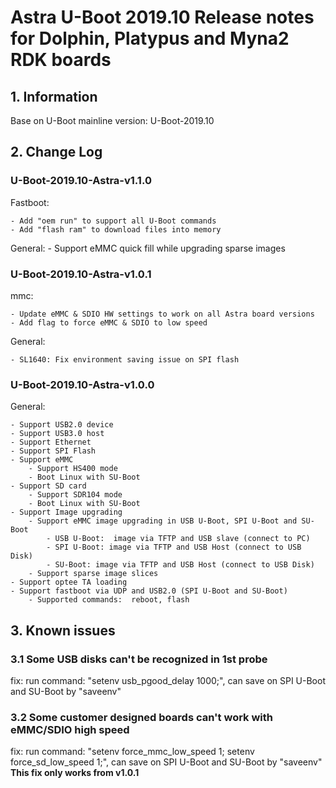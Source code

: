 # Astra U-Boot 2019.10 Release notes for Dolphin, Platypus and Myna2 RDK boards

## 1. Information

Base on U-Boot mainline version: U-Boot-2019.10

## 2. Change Log
### U-Boot-2019.10-Astra-v1.1.0
Fastboot:

	- Add "oem run" to support all U-Boot commands
	- Add "flash ram" to download files into memory

General:
	- Support eMMC quick fill while upgrading sparse images

### U-Boot-2019.10-Astra-v1.0.1
mmc:

	- Update eMMC & SDIO HW settings to work on all Astra board versions
	- Add flag to force eMMC & SDIO to low speed

General:

	- SL1640: Fix environment saving issue on SPI flash

### U-Boot-2019.10-Astra-v1.0.0
General:

	- Support USB2.0 device
	- Support USB3.0 host
	- Support Ethernet
	- Support SPI Flash
	- Support eMMC
		- Support HS400 mode
		- Boot Linux with SU-Boot
	- Support SD card
		- Support SDR104 mode
		- Boot Linux with SU-Boot
	- Support Image upgrading
		- Support eMMC image upgrading in USB U-Boot, SPI U-Boot and SU-Boot
			- USB U-Boot:  image via TFTP and USB slave (connect to PC)
			- SPI U-Boot: image via TFTP and USB Host (connect to USB Disk)
			- SU-Boot: image via TFTP and USB Host (connect to USB Disk)
		- Support sparse image slices
	- Support optee TA loading
	- Support fastboot via UDP and USB2.0 (SPI U-Boot and SU-Boot)
		- Supported commands:  reboot, flash

## 3. Known issues
### 3.1 Some USB disks can't be recognized in 1st probe
fix: run command: "setenv usb_pgood_delay 1000;", can save on SPI U-Boot and SU-Boot by "saveenv"

### 3.2 Some customer designed boards can't work with eMMC/SDIO high speed
fix: run command: "setenv force_mmc_low_speed 1; setenv force_sd_low_speed 1;", can save on SPI U-Boot and SU-Boot by "saveenv"
**This fix only works from v1.0.1**
